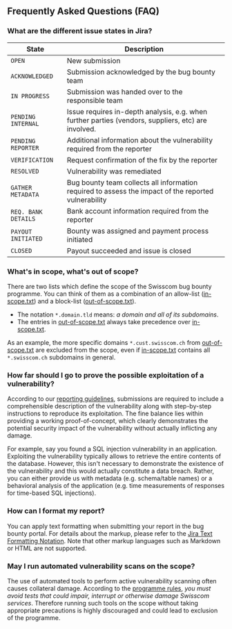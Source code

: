 ## Frequently Asked Questions (FAQ)

### What are the different issue states in Jira?

| State | Description |
| --- | --- |
| `OPEN` | New submission |
| `ACKNOWLEDGED` | Submission acknowledged by the bug bounty team |
| `IN PROGRESS` | Submission was handed over to the responsible team |
| `PENDING INTERNAL` | Issue requires in-depth analysis, e.g. when further parties (vendors, suppliers, etc) are involved. |
| `PENDING REPORTER` | Additional information about the vulnerability required from the reporter |
| `VERIFICATION` | Request confirmation of the fix by the reporter |
| `RESOLVED` | Vulnerability was remediated |
| `GATHER METADATA` | Bug bounty team collects all information required to assess the impact of the reported vulnerability |
| `REQ. BANK DETAILS` | Bank account information required from the reporter |
| `PAYOUT INITIATED` | Bounty was assigned and payment process initiated |
| `CLOSED` | Payout succeeded and issue is closed |


### What's in scope, what's out of scope?
There are two lists which define the scope of the Swisscom bug bounty programme. You can think of them as a combination of an allow-list ([in-scope.txt](https://github.com/swisscom/bugbounty/blob/main/scope/inscope.txt)) and a block-list ([out-of-scope.txt](https://github.com/swisscom/bugbounty/blob/main/scope/outofscope.txt)).

 * The notation `*.domain.tld` means: _a domain and all of its subdomains_.
 * The entries in [out-of-scope.txt](https://github.com/swisscom/bugbounty/blob/main/scope/outofscope.txt) always take precedence over [in-scope.txt](https://github.com/swisscom/bugbounty/blob/main/scope/inscope.txt).

As an example, the more specific domains `*.cust.swisscom.ch` from [out-of-scope.txt](https://github.com/swisscom/bugbounty/blob/main/scope/outofscope.txt) are excluded from the scope, even if [in-scope.txt](https://github.com/swisscom/bugbounty/blob/main/scope/inscope.txt) contains all `*.swisscom.ch` subdomains in general.


### How far should I go to prove the possible exploitation of a vulnerability?
According to our [reporting guidelines](https://github.com/swisscom/bugbounty#55-reporting-guidelines), submissions are required to include a comprehensible description of the vulnerability along with step-by-step instructions to reproduce its exploitation. The fine balance lies within providing a working proof-of-concept, which clearly demonstrates the potential security impact of the vulnerability without actually inflicting any damage.

For example, say you found a SQL injection vulnerability in an application. Exploiting the vulnerability typically allows to retrieve the entire contents of the database. However, this isn't necessary to demonstrate the existence of the vulnerability and this would actually constitute a data breach. Rather, you can either provide us with metadata (e.g. schema/table names) or a behavioral analysis of the application (e.g. time measurements of responses for time-based SQL injections).


### How can I format my report?
You can apply text formatting when submitting your report in the bug bounty portal. For details about the markup, please refer to the [Jira Text Formatting Notation](https://jira.atlassian.com/secure/WikiRendererHelpAction.jspa?section=all). Note that other markup languages such as Markdown or HTML are not supported.


### May I run automated vulnerability scans on the scope?
The use of automated tools to perform active vulnerability scanning often causes collateral damage. According to the [programme rules](https://github.com/swisscom/bugbounty#542-impact-on-operations), _you must avoid tests that could impair, interrupt or otherwise damage Swisscom services_. Therefore running such tools on the scope without taking appropriate precautions is highly discouraged and could lead to exclusion of the programme.
